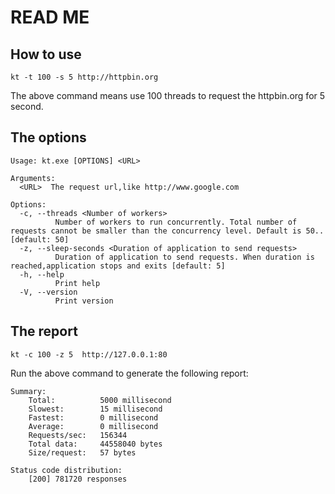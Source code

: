 # READ ME
## How to use
```
kt -t 100 -s 5 http://httpbin.org
```
The above command means use 100 threads to request the httpbin.org for 5 second.

## The options
```
Usage: kt.exe [OPTIONS] <URL>

Arguments:
  <URL>  The request url,like http://www.google.com

Options:
  -c, --threads <Number of workers>
          Number of workers to run concurrently. Total number of requests cannot be smaller than the concurrency level. Default is 50.. [default: 50]
  -z, --sleep-seconds <Duration of application to send requests>
          Duration of application to send requests. When duration is reached,application stops and exits [default: 5]
  -h, --help
          Print help
  -V, --version
          Print version
```

## The report
```
kt -c 100 -z 5  http://127.0.0.1:80
```
Run the above command to generate the following report:
```
Summary:
    Total:          5000 millisecond
    Slowest:        15 millisecond
    Fastest:        0 millisecond
    Average:        0 millisecond
    Requests/sec:   156344
    Total data:     44558040 bytes
    Size/request:   57 bytes

Status code distribution:
    [200] 781720 responses
```